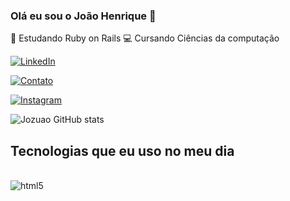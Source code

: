 
### Olá eu sou o João Henrique 👋

🌱 Estudando Ruby on Rails 
💻 Cursando Ciências da computação

<a href="https://www.linkedin.com/in/João-Henrique-5a454a220/" rel="nofollow"><img src="https://camo.githubusercontent.com/8c0692475a5bfc1d9e7361074bdb648e567cae7b5b40ffd32adae31180b0d7b6/68747470733a2f2f696d672e736869656c64732e696f2f62616467652f4c696e6b6564496e2d3030373742353f7374796c653d666f722d7468652d6261646765266c6f676f3d6c696e6b6564696e266c6f676f436f6c6f723d7768697465" alt="LinkedIn" data-canonical-src="https://img.shields.io/badge/LinkedIn-0077B5?style=for-the-badge&amp;logo=linkedin&amp;logoColor=white" style="max-width: 100%;"></a>

[![Contato](https://img.shields.io/badge/Gmail-D14836?style=for-the-badge&logo=gmail&logoColor=white)](joaosilvamoura0t@gmail.com)

[![Instagram](https://img.shields.io/badge/Instagram-E4405F?style=for-the-badge&logo=instagram&logoColor=white)](www.instagram.com/onlyj.uao/)

![Jozuao GitHub stats](https://github-readme-stats.vercel.app/api?username=Jozuao&show_icons=true&theme=dracula)

## Tecnologias que eu uso no meu dia 

<div style="display: inline_block"><br/>
  <img align="center" alt="html5" scr="https://img.shields.io/badge/HTML5-E34F26?style=for-the-badge&logo=html5&logoColor=white" />
</div>
